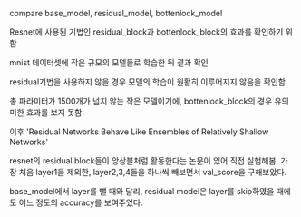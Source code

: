 compare base_model, residual_model, bottenlock_model

Resnet에 사용된 기법인 residual_block과 bottenlock_block의 효과를 확인하기 위함

mnist 데이터셋에 작은 규모의 모델들로 학습한 뒤 결과 확인

residual기법을 사용하지 않을 경우 모델의 학습이 원활히 이루어지지 않음을 확인함

총 파라미터가 1500개가 넘지 않는 작은 모델이기에, bottenlock_block의 경우 유의미한 효과를 보지 못함.


이후 'Residual Networks Behave Like Ensembles of Relatively Shallow Networks'

resnet의 residual block들이 앙상블처럼 활동한다는 논문이 있어 직접 실험해봄. 가장 처음 layer1을 제외한, layer2,3,4들을 하나씩 빼보면서 val_score을 구해보았다.

base_model에서 layer를 뺄 때와 달리, residual model은 layer를 skip하였을 때에도 어느 정도의 accuracy를 보여주었다.

